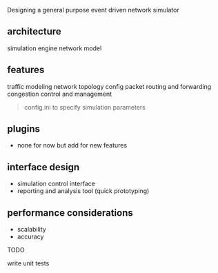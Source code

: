 Designing a general purpose event driven network simulator

## architecture

simulation engine
network model

## features

traffic modeling
network topology config
packet routing and forwarding
congestion control and management

> config.ini to specify simulation parameters

## plugins

- none for now but add for new features

## interface design

- simulation control interface
- reporting and analysis tool (quick prototyping)

## performance considerations

- scalability
- accuracy

TODO

write unit tests
